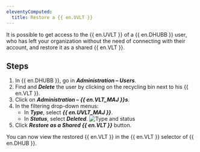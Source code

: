```yaml
---
eleventyComputed:
  title: Restore a {{ en.UVLT }}
---
```

It is possible to get access to the {{ en.UVLT }} of a {{ en.DHUBB }} user, who has left your organization without the need of connecting with their account, and restore it as a shared {{ en.VLT }}.

## Steps

1. In {{ en.DHUBB }}, go in ***Administration – Users***.
1. Find and ***Delete*** the user by clicking on the recycling bin next to his {{ en.VLT }}.
1. Click on ***Administration – {{ en.VLT_MAJ }}s***.
1. In the filtering drop-down menus:
   * In ***Type***, select ***{{ en.UVLT_MAJ }}***.
   * In ***Status***, select ***Deleted***.
   ![Type and status](https://cdnweb.devolutions.net/docs/en/kb/KB4853.png)
1. Click ***Restore as a Shared {{ en.VLT }}*** button.

You can now view the restored {{ en.VLT }} in the {{ en.VLT }} selector of {{ en.DHUB }}.
